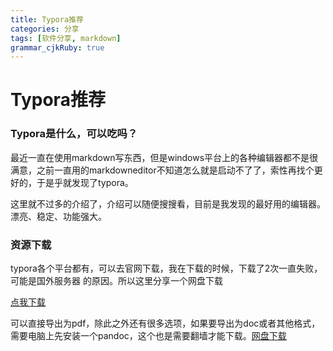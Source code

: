 ```yaml
---
title: Typora推荐
categories: 分享
tags: [软件分享, markdown]
grammar_cjkRuby: true
---
```


# Typora推荐

### Typora是什么，可以吃吗？

最近一直在使用markdown写东西，但是windows平台上的各种编辑器都不是很满意，之前一直用的markdowneditor不知道怎么就是启动不了了，索性再找个更好的，于是乎就发现了typora。

<!--more-->

这里就不过多的介绍了，介绍可以随便搜搜看，目前是我发现的最好用的编辑器。漂亮、稳定、功能强大。

###  资源下载

typora各个平台都有，可以去官网下载，我在下载的时候，下载了2次一直失败，可能是国外服务器 的原因。所以这里分享一个网盘下载

[点我下载](http://pan.baidu.com/s/1skYhvvn)

可以直接导出为pdf，除此之外还有很多选项，如果要导出为doc或者其他格式，需要电脑上先安装一个pandoc，这个也是需要翻墙才能下载。[网盘下载](http://pan.baidu.com/s/1c20Yf7q)

